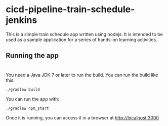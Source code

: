 # cicd-pipeline-train-schedule-jenkins

This is a simple train schedule app written using nodejs. It is intended to be used as a sample application for a series of hands-on learning activities.

## Running the app
#
You need a Java JDK 7 or later to run the build. You can run the build like this:

    ./gradlew build

You can run the app with:

    ./gradlew npm_start

Once it is running, you can access it in a browser at [http://localhost:3000](http://localhost:3000)
